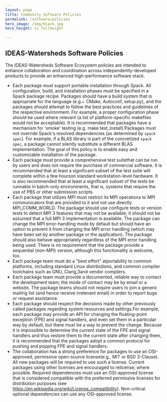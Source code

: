 ```yaml
---
layout: page
title: Community Software Policies
permalink: /software/policies
hero_image: /img/black.jpg
hero_height: is_fullheight

---
```

<h2>IDEAS-Watersheds Software Policies</h2>

The IDEAS-Watersheds Software Ecosystem policies are intended to enhance collaboration and coordination across independently-developed products to provide an enhanced high-performance software stack.

- Each package must support portable installation through Spack. All configuration, build, and installation phases must be specified in a Spack package recipe. Packages should have a build system that is appropriate for the language (e.g.~ CMake, Autoconf, setup.py), and the packages should attempt to follow the best practices and guidelines of the respective environment. For example, a proper configuration phase should be used where relevant (a list of platform-specific makefiles would not be acceptable). It is recommended that packages have a mechanism for 'smoke' testing (e.g. make test_install).Packages must not override Spack's resolved dependencies (as determined by `spack spec`). For example, if a BLAS library is part of the concretized `spack spec`, a package cannot silently substitute a different BLAS implementation. The goal of this policy is to enable easy and customizable installation of the package.
- Each package must provide a comprehensive test suitethat can be run by users and does not require the purchase of commercial software. It is recommended that at least a significant subset of the test suite will complete within a few hourson standard workstation-level hardware. It is also recommended that at least a significant subset of the tests be runnable in batch-only environments, that is, systems that require the use of PBS or other submission scripts.
- Each package that utilizes MPI must restrict its MPI operations to MPI communicators that are provided to it and not use directly MPI_COMM_WORLD. The package should use configure tests or version tests to detect MPI 3 features that may not be available; it should not be assumed that a full MPI 3 implementation is available. The package can change the MPI error-handling mode by default but should have an option to prevent it from changing the MPI error handling (which may have been set by another package or the application). The package should also behave appropriately regardless of the MPI error handling being used. There is no requirement that the package provide a sequential (non-MPI) version, although this functionality is welcome, too. 
- Each package team must do a “best effort” atportability to common platforms, including standard Linux distributions, and common compiler toolchains such as GNU, Clang,3and vendor compilers.
- Each package team must provide a documented, reliable way to contact the development team; the mode of contact may be by email or a website. The package teams should not require users to join a generic mailing list (and hence receive irrelevant email) in order to report bugs or request assistance. 
- Each  package  should respect  the  decisions  made  by  other  previously  called  packages regarding system resources and settings.For example, each package may provide an API for changing the floating-point exception (FPE) and signal handlers, and even set them in a particular way by default, but there must be a way to prevent the change. Because it is impossible to determine the current state of  the  FPE  and  signal  handlers  and  thus  restore  them  to  the  current  state  after  changing  them,  it  is recommended that the packages adopt a common protocol for pushing and popping FPE and signal handlers.
- The collaboration has a strong preference for packages to use an OSI-approved, permissive open-source license(e.g., MIT or BSD 3-Clause). All new packages will be required to use such a license. Current packages using other licenses are encouraged to relicense, where possible. Required dependencies must use an OSI-approved license that is considered compatible with the preferred permissive licenses for distribution purposes (see https://en.wikipedia.org/wiki/License_compatibility). Non-critical optional dependencies can use any OSI-approved license. 
